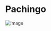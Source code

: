 # Pachingo

![image](https://user-images.githubusercontent.com/964052/229279402-4757b952-c35f-45aa-b210-350a1b472b26.png)
